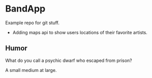 # BandApp


Example repo for git stuff.

* Adding maps api to show users locations of their favorite artists.



## Humor
What do you call a psychic dwarf who escaped from prison?


A small medium at large.
